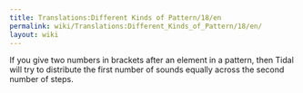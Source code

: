 ```yaml
---
title: Translations:Different Kinds of Pattern/18/en
permalink: wiki/Translations:Different_Kinds_of_Pattern/18/en/
layout: wiki
---
```


If you give two numbers in brackets after an element in a pattern, then
Tidal will try to distribute the first number of sounds equally across
the second number of steps.
